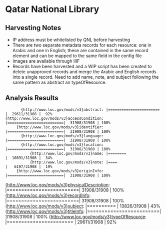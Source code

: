 # Qatar National Library

## Harvesting Notes
* IP address must be whitelisted by QNL before harvesting 
* There are two separate metadata records for each resource: one in Arabic and one in English; these are contained in the same record element and can be mapped to the same field in the config file
* Images are available through IIIF
* Records have been harvested and a WIP script has been created to delete unapproved records and merge the Arabic and English records into a single record. Need to add name, note, and subject following the same pattern as abstract an typeOfResource.

## Analysis Results
           {http://www.loc.gov/mods/v3}abstract: |=======================  |  29611/31908 |  92%
    {http://www.loc.gov/mods/v3}accessCondition: |=========================|  31908/31908 | 100%
         {http://www.loc.gov/mods/v3}identifier: |=========================|  31908/31908 | 100%
           {http://www.loc.gov/mods/v3}language: |=========================|  31908/31908 | 100%
           {http://www.loc.gov/mods/v3}location: |=========================|  31908/31908 | 100%
               {http://www.loc.gov/mods/v3}name: |========                 |  10891/31908 |  34%
               {http://www.loc.gov/mods/v3}note: |====                     |   6197/31908 |  19%
         {http://www.loc.gov/mods/v3}originInfo: |=========================|  31908/31908 | 100%
{http://www.loc.gov/mods/v3}physicalDescription: |=========================|  31908/31908 | 100%
         {http://www.loc.gov/mods/v3}recordInfo: |=========================|  31908/31908 | 100%
            {http://www.loc.gov/mods/v3}subject: |==========               |  13826/31908 |  43%
          {http://www.loc.gov/mods/v3}titleInfo: |=========================|  31908/31908 | 100%
     {http://www.loc.gov/mods/v3}typeOfResource: |=======================  |  29611/31908 |  92%
